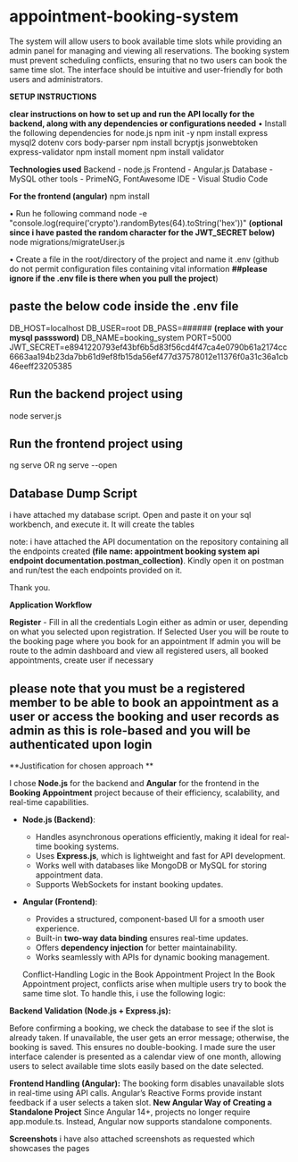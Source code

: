 # appointment-booking-system
The system will allow  users to book available time slots while providing an admin panel for managing and viewing all  reservations. The booking system must prevent scheduling conflicts, ensuring that no two users can  book the same time slot. The interface should be intuitive and user-friendly for both users and administrators. 

**SETUP INSTRUCTIONS**

 **clear instructions on how to set up and run the API locally for the backend, along with any dependencies or configurations needed**
• Install the following dependencies for node.js
npm init -y
npm install express mysql2 dotenv cors body-parser
npm install bcryptjs jsonwebtoken express-validator
npm install moment
npm install validator

**Technologies used**
Backend - node.js
Frontend - Angular.js
Database - MySQL
other tools - PrimeNG, FontAwesome
IDE - Visual Studio Code

**For the frontend (angular)**
npm install

• Run he following command
node -e "console.log(require('crypto').randomBytes(64).toString('hex'))"   **(optional since i have pasted the random character for the JWT_SECRET below)**
node migrations/migrateUser.js

• Create a file in the root/directory of the project and name it .env (github do not permit configuration files containing vital information **##please ignore if the .env file is there when you pull the project**)
## paste the below code inside the .env file
DB_HOST=localhost
DB_USER=root
DB_PASS=###### **(replace with your mysql passsword)**
DB_NAME=booking_system
PORT=5000
JWT_SECRET=e8941220793ef43bf6b5d83f56cd4f47ca4e0790b61a2174cc6663aa194b23da7bb61d9ef8fb15da56ef477d37578012e11376f0a31c36a1cb46eeff23205385

## Run the backend project using
node server.js

## Run the frontend project using
ng serve OR ng serve --open

## Database Dump Script
i have attached my database script. Open and paste it on your sql workbench, and execute it. It will create the tables 


note: i have attached the API documentation on the repository containing all the endpoints created **(file name: appointment booking system api endpoint documentation.postman_collection)**. Kindly open it on postman and run/test the each endpoints provided on it.

Thank you. 

**Application Workflow**

**Register** - Fill in all the credentials
Login either as admin or user, depending on what you selected upon registration.
If Selected User you will be route to the booking page where you book for an appointment
If admin you will be route to the admin dashboard and view all registered users, all booked appointments, create user if necessary

## please note that you must be a registered member to be able to book an appointment as a user or access the booking and user records as admin as this is role-based and you will be authenticated upon login

**Justification for chosen approach **

I chose **Node.js** for the backend and **Angular** for the frontend in the **Booking Appointment** project because of their efficiency, scalability, and real-time capabilities.  

- **Node.js (Backend)**:  
  - Handles asynchronous operations efficiently, making it ideal for real-time booking systems.  
  - Uses **Express.js**, which is lightweight and fast for API development.  
  - Works well with databases like MongoDB or MySQL for storing appointment data.  
  - Supports WebSockets for instant booking updates.  

- **Angular (Frontend)**:  
  - Provides a structured, component-based UI for a smooth user experience.  
  - Built-in **two-way data binding** ensures real-time updates.  
  - Offers **dependency injection** for better maintainability.  
  - Works seamlessly with APIs for dynamic booking management.
 
  Conflict-Handling Logic in the Book Appointment Project
In the Book Appointment project, conflicts arise when multiple users try to book the same time slot. To handle this, i use the following logic:

**Backend Validation (Node.js + Express.js):**

Before confirming a booking, we check the database to see if the slot is already taken.
If unavailable, the user gets an error message; otherwise, the booking is saved.
This ensures no double-booking.
I made sure the user interface calender is presented as a calendar view of one month, allowing users to select available time slots easily based on the date selected.

**Frontend Handling (Angular):**
The booking form disables unavailable slots in real-time using API calls.
Angular’s Reactive Forms provide instant feedback if a user selects a taken slot.
**New Angular Way of Creating a Standalone Project**
Since Angular 14+, projects no longer require app.module.ts. Instead, Angular now supports standalone components. 

**Screenshots**
i have also attached screenshots as requested which showcases the pages
